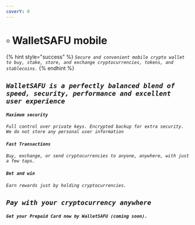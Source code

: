 ```yaml
---
coverY: 0
---
```


# ▫ WalletSAFU mobile

{% hint style="success" %}
_`Secure and convenient mobile crypto wallet to buy, stake, store, and exchange cryptocurrencies, tokens, and stablecoins.`_
{% endhint %}

## _`WalletSAFU is a perfectly balanced blend of speed, security, performance and excellent user experience`_

#### _`Maximum security`_

_`Full control over private keys. Encrypted backup for extra security. We do not store any personal user information`_

#### _`Fast Transactions`_

_`Buy, exchange, or send cryptocurrencies to anyone, anywhere, with just a few taps.`_

#### _`Bet and win`_

_`Earn rewards just by holding cryptocurrencies.`_

## _`Pay with your cryptocurrency anywhere`_

#### _`Get your Prepaid Card now by WalletSAFU (coming soon).`_
